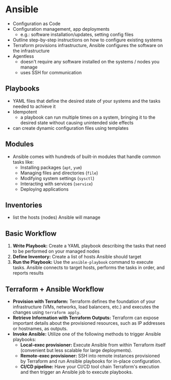 # Ansible
- Configuration as Code
- Configuration management, app deployments
	- e.g.: software installation/updates, setting config files
- Outline step-by-step instructions on how to configure existing systems
- Terraform provisions infrastructure, Ansible configures the software on the infrastructure
- Agentless
	- doesn't require any software installed on the systems / nodes you manage 
	- uses SSH for communication
## Playbooks
- YAML files that define the desired state of your systems and the tasks needed to achieve it
- Idempotent 
	- a playbook can run multiple times on a system, bringing it to the desired state without causing unintended side effects
- can create dynamic configuration files using templates
## Modules
- Ansible comes with hundreds of built-in modules that handle common tasks like:
	- Installing packages (`apt`, `yum`)
	- Managing files and directories (`file`)
	- Modifying system settings (`sysctl`)
	- Interacting with services (`service`)
	- Deploying applications
## Inventories
- list the hosts (nodes) Ansible will manage
## Basic Workflow
1. **Write Playbook:** Create a YAML playbook describing the tasks that need to be performed on your managed nodes
2. **Define Inventory:** Create a list of hosts Ansible should target
3. **Run the Playbook:** Use the `ansible-playbook` command to execute tasks. Ansible connects to target hosts, performs the tasks in order, and reports results

## Terraform + Ansible Workflow
- **Provision with Terraform:** Terraform defines the foundation of your infrastructure (VMs, networks, load balancers, etc.) and executes the changes using `terraform apply`.
- **Retrieve Information with Terraform Outputs:** Terraform can expose important details about the provisioned resources, such as IP addresses or hostnames, as outputs.
- **Invoke Ansible:** Utilize one of the following methods to trigger Ansible playbooks:
    - **Local-exec provisioner:** Execute Ansible from within Terraform itself (convenient but less scalable for large deployments).
    - **Remote-exec provisioner:** SSH into remote instances provisioned by Terraform and run Ansible playbooks for in-place configuration.
    - **CI/CD pipeline:** Have your CI/CD tool chain Terraform's execution and then trigger an Ansible job to execute playbooks.